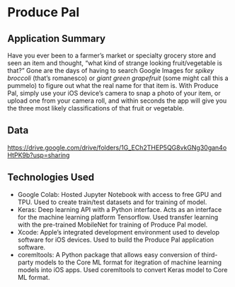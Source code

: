 # Produce Pal

## Application Summary
Have you ever been to a farmer’s market or specialty grocery store and seen an item and thought, “what kind of strange looking fruit/vegetable is that?” Gone are the days of having to search Google Images for *spikey broccoli* (that’s romanesco) or *giant green grapefruit* (some might call this a pummelo) to figure out what the real name for that item is. With Produce Pal, simply use your iOS device’s camera to snap a photo of your item, or upload one from your camera roll, and within seconds the app will give you the three most likely classifications of that fruit or vegetable.

## Data 
https://drive.google.com/drive/folders/1G_ECh2THEP5QG8vkGNg30gan4oHtPK9b?usp=sharing

## Technologies Used
- Google Colab: Hosted Jupyter Notebook with access to free GPU and TPU. Used to create train/test datasets and for training of model. 
- Keras: Deep learning API with a Python interface. Acts as an interface for the machine learning platform Tensorflow. Used transfer learning with the pre-trained MobileNet for training of Produce Pal model.
- Xcode: Apple’s integrated development environment used to develop software for iOS devices. Used to build the Produce Pal application software.
- coremltools: A Python package that allows easy conversion of third-party models to the Core ML format for itegration of machine learning models into iOS apps. Used coremltools to convert Keras model to Core ML format.
